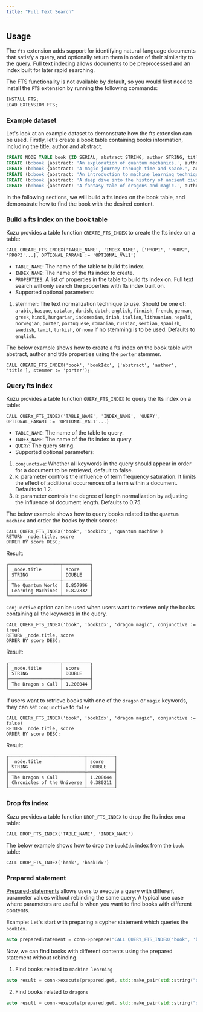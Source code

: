 ```yaml
---
title: "Full Text Search"
---
```


## Usage

The `fts` extension adds support for identifying natural-language documents that satisfy a query, and optionally return them in order of their similarity to the query.
Full text indexing allows documents to be preprocessed and an index built for later rapid searching. 

The FTS functionality is not available by default, so you would first need to install the `FTS` extension by running the following commands:

```sql
INSTALL FTS;
LOAD EXTENSION FTS;
```

### Example dataset

Let's look at an example dataset to demonstrate how the fts extension can be used.
Firstly, let's create a book table containing books information, including the title, author and abstract.
```sql
CREATE NODE TABLE book (ID SERIAL, abstract STRING, author STRING, title STRING, PRIMARY KEY (ID));
CREATE (b:book {abstract: 'An exploration of quantum mechanics.', author: 'Alice Johnson', title: 'The Quantum World'});
CREATE (b:book {abstract: 'A magic journey through time and space.', author: 'John Smith', title: 'Chronicles of the Universe'});
CREATE (b:book {abstract: 'An introduction to machine learning techniques.', author: 'Emma Brown', title: 'Learning Machines'});
CREATE (b:book {abstract: 'A deep dive into the history of ancient civilizations.', author: 'Michael Lee', title: 'Echoes of the Past'});
CREATE (b:book {abstract: 'A fantasy tale of dragons and magic.', author: 'Charlotte Harris', title: 'The Dragon\'s Call'});
```

In the following sections, we will build a fts index on the book table, and demonstrate how to find the book with the desired content.

### Build a fts index on the book table
Kuzu provides a table function `CREATE_FTS_INDEX` to create the fts index on a table:
```
CALL CREATE_FTS_INDEX('TABLE_NAME', 'INDEX_NAME', ['PROP1', 'PROP2', 'PROP3'...], OPTIONAL_PARAM1 := 'OPTIONAL_VAL1')
```
- `TABLE_NAME`: The name of the table to build fts index.
- `INDEX_NAME`: The name of the fts index to create.
- `PROPERTIES`: A list of properties in the table to build fts index on. Full text search will only search the properties with fts index built on.
- Supported optional parameters:

1. stemmer: The text normalization technique to use. Should be one of: `arabic`, `basque`, `catalan`, `danish`, `dutch`, `english`, `finnish`, `french`, `german`, `greek`, `hindi`, `hungarian`, `indonesian`, `irish`, `italian`, `lithuanian`, `nepali`, `norwegian`, `porter`, `portuguese`, `romanian`, `russian`, `serbian`, `spanish`, `swedish`, `tamil`, `turkish`, or `none` if no stemming is to be used. Defaults to `english`.

The below example shows how to create a fts index on the book table with abstract, author and title properties using the `porter` stemmer. 
```
CALL CREATE_FTS_INDEX('book', 'bookIdx', ['abstract', 'author', 'title'], stemmer := 'porter');
```

### Query fts index
Kuzu provides a table function `QUERY_FTS_INDEX` to query the fts index on a table:
```
CALL QUERY_FTS_INDEX('TABLE_NAME', 'INDEX_NAME', 'QUERY', OPTIONAL_PARAM1 := 'OPTIONAL_VAL1'...)
```
- `TABLE_NAME`: The name of the table to query.
- `INDEX_NAME`: The name of the fts index to query.
- `QUERY`: The query string.
- Supported optional parameters:

1. `conjunctive`: Whether all keywords in the query should appear in order for a document to be retrieved, default to false.
2. `K`: parameter controls the influence of term frequency saturation. It limits the effect of additional occurrences of a term within a document. Defaults to 1.2.
3. `B`: parameter controls the degree of length normalization by adjusting the influence of document length. Defaults to 0.75.

The below example shows how to query books related to the `quantum machine` and order the books by their scores:
```
CALL QUERY_FTS_INDEX('book', 'bookIdx', 'quantum machine')
RETURN _node.title, score
ORDER BY score DESC;
```

Result:
```
┌───────────────────┬──────────┐
│ _node.title       │ score    │
│ STRING            │ DOUBLE   │
├───────────────────┼──────────┤
│ The Quantum World │ 0.857996 │
│ Learning Machines │ 0.827832 │
└───────────────────┴──────────┘
```

`Conjunctive` option can be used when users want to retrieve only the books containing all the keywords in the query.
```
CALL QUERY_FTS_INDEX('book', 'bookIdx', 'dragon magic', conjunctive := true)
RETURN _node.title, score
ORDER BY score DESC;
```

Result:
```
┌───────────────────┬──────────┐
│ _node.title       │ score    │
│ STRING            │ DOUBLE   │
├───────────────────┼──────────┤
│ The Dragon's Call │ 1.208044 │
└───────────────────┴──────────┘
```

If users want to retrieve books with one of the `dragon` or `magic` keywords, they can set `conjunctive` to `false`
```
CALL QUERY_FTS_INDEX('book', 'bookIdx', 'dragon magic', conjunctive := false)
RETURN _node.title, score
ORDER BY score DESC;
```

Result:
```
┌────────────────────────────┬──────────┐
│ _node.title                │ score    │
│ STRING                     │ DOUBLE   │
├────────────────────────────┼──────────┤
│ The Dragon's Call          │ 1.208044 │
│ Chronicles of the Universe │ 0.380211 │
└────────────────────────────┴──────────┘
```

### Drop fts index
Kuzu provides a table function `DROP_FTS_INDEX` to drop the fts index on a table:
```
CALL DROP_FTS_INDEX('TABLE_NAME', 'INDEX_NAME')
```

The below example shows how to drop the `bookIdx` index from the `book` table:
```
CALL DROP_FTS_INDEX('book', 'bookIdx')
```

### Prepared statement
[Prepared-statements](../../get-started/prepared-statements.mdx) allows users to execute a query with different parameter values without rebinding the same query.
A typical use case where parameters are useful is when you want to find books with different contents.

Example:
Let's start with preparing a cypher statement which queries the `bookIdx`.
```c++
auto preparedStatement = conn->prepare("CALL QUERY_FTS_INDEX('book', 'bookIdx', $q) RETURN _node.ID, score;");
```
Now, we can find books with different contents using the prepared statement without rebinding.
1. Find books related to `machine learning`
```c++
auto result = conn->execute(prepared.get, std::make_pair(std::string("q"), std::string("machine learning")));
```

2. Find books related to `dragons`
```c++
auto result = conn->execute(prepared.get, std::make_pair(std::string("q"), std::string("dragons")));
```

